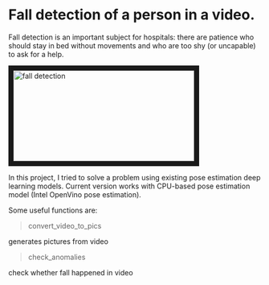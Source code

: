 # Fall detection of a person in a video.

Fall detection is an important subject for hospitals: there are patience who should stay in bed without movements and who are too shy (or uncapable) to ask for a help.

<a href="http://www.youtube.com/watch?feature=player_embedded&v=g-Hje8FJPAk
" target="_blank"><img src="https://sun6-16.userapi.com/HeU1wlantCQV8CtUxgn4sOB-26Ulgd3lYX1MhQ/0031qJTLJcE.jpg" 
alt="fall detection" width="360" height="180" border="10" /></a>



In this project, I tried to solve a problem using existing pose estimation deep learning models.
Current version works with CPU-based pose estimation model (Intel OpenVino pose estimation).

Some useful functions are:

>  convert_video_to_pics

generates pictures from video

>  check_anomalies

check whether fall happened in video
